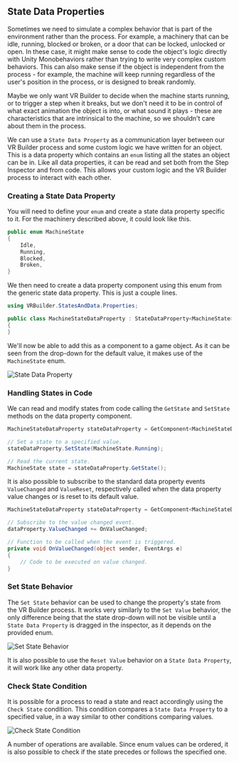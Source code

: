 ## State Data Properties

Sometimes we need to simulate a complex behavior that is part of the environment rather than the process. For example, a machinery that can be idle, running, blocked or broken, or a door that can be locked, unlocked or open. In these case, it might make sense to code the object's logic directly with Unity Monobehaviors rather than trying to write very complex custom behaviors. This can also make sense if the object is independent from the process - for example, the machine will keep running regardless of the user's position in the process, or is designed to break randomly. 

Maybe we only want VR Builder to decide when the machine starts running, or to trigger a step when it breaks, but we don't need it to be in control of what exact animation the object is into, or what sound it plays - these are characteristics that are intrinsical to the machine, so we shouldn't care about them in the process.

We can use a `State Data Property` as a communication layer between our VR Builder process and some custom logic we have written for an object. This is a data property which contains an `enum` listing all the states an object can be in. Like all data properties, it can be read and set both from the Step Inspector and from code. This allows your custom logic and the VR Builder process to interact with each other.

### Creating a State Data Property

You will need to define your `enum` and create a state data property specific to it.
For the machinery described above, it could look like this.

```csharp
public enum MachineState
{
    Idle,
    Running,
    Blocked,
    Broken,
}
```

We then need to create a data property component using this enum from the generic state data property. This is just a couple lines.

```csharp
using VRBuilder.StatesAndData.Properties;

public class MachineStateDataProperty : StateDataProperty<MachineState>
{
}
```
We'll now be able to add this as a component to a game object. As it can be seen from the drop-down for the default value, it makes use of the `MachineState` enum.

![State Data Property](images/state-data-property.png)

### Handling States in Code

We can read and modify states from code calling the `GetState` and `SetState` methods on the data property component.

```csharp
MachineStateDataProperty stateDataProperty = GetComponent<MachineStateDataProperty>();

// Set a state to a specified value.
stateDataProperty.SetState(MachineState.Running);

// Read the current state.
MachineState state = stateDataProperty.GetState(); 
```
It is also possible to subscribe to the standard data property events `ValueChanged` and `ValueReset`, respectively called when the data property value changes or is reset to its default value.

```csharp
MachineStateDataProperty stateDataProperty = GetComponent<MachineStateDataProperty>();

// Subscribe to the value changed event.
dataProperty.ValueChanged += OnValueChanged;

// Function to be called when the event is triggered.
private void OnValueChanged(object sender, EventArgs e)
{    
    // Code to be executed on value changed.
}
```

### Set State Behavior

The `Set State` behavior can be used to change the property's state from the VR Builder process. It works very similarly to the `Set Value` behavior, the only difference being that the state drop-down will not be visible until a `State Data Property` is dragged in the inspector, as it depends on the provided enum.

![Set State Behavior](images/set-state-behavior.png)

It is also possible to use the `Reset Value` behavior on a `State Data Property`, it will work like any other data property.

### Check State Condition

It is possible for a process to read a state and react accordingly using the `Check State` condition. This condition compares a `State Data Property` to a specified value, in a way similar to other conditions comparing values.

![Check State Condition](images/check-state-condition.png)

A number of operations are available. Since enum values can be ordered, it is also possible to check if the state precedes or follows the specified one.